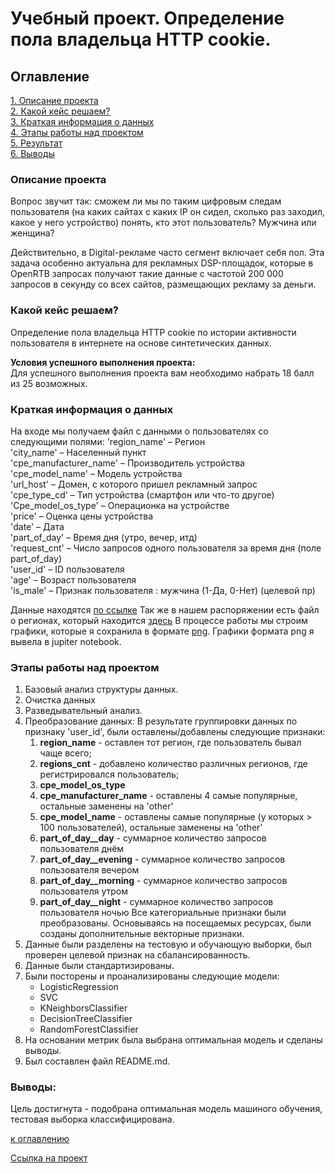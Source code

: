 # Учебный проект. Определение пола владельца HTTP cookie.

## Оглавление
[1. Описание проекта](#Описание-проекта)  
[2. Какой кейс решаем?](#Какой-кейс-решаем)  
[3. Краткая информация о данных](#Краткая-информация-о-данных)  
[4. Этапы работы над проектом](#Этапы-работы-над-проектом)  
[5. Результат](#Результат)    
[6. Выводы](#Выводы) 


### Описание проекта 
Вопрос звучит так: сможем ли мы по таким цифровым следам пользователя (на каких сайтах с каких IP он сидел, сколько раз заходил, какое у него устройство) понять, кто этот пользователь? Мужчина или женщина? 

Действительно, в Digital-рекламе часто сегмент включает себя пол. Эта задача особенно актуальна для рекламных DSP-площадок, которые в OpenRTB запросах получают такие данные с частотой 200 000 запросов в секунду со всех сайтов, размещающих рекламу за деньги.


### Какой кейс решаем?    
Определение пола владельца HTTP cookie по истории активности пользователя в интернете на основе синтетических данных.

**Условия успешного выполнения проекта:**  
Для успешного выполнения проекта вам необходимо набрать 18 балл из 25 возможных.


### Краткая информация о данных
На входе мы получаем файл с данными о пользователях со следующими полями:
'region_name' – Регион<br/>
'city_name' – Населенный пункт<br/>
'cpe_manufacturer_name' – Производитель устройства<br/>
'cpe_model_name' – Модель устройства<br/>
'url_host' – Домен, с которого пришел рекламный запрос<br/>
'cpe_type_cd' – Тип устройства (смартфон или что-то другое)<br/>
'Cpe_model_os_type' – Операционка на устройстве<br/>
'price' – Оценка цены устройства<br/>
'date' – Дата<br/>
'part_of_day' – Время дня (утро, вечер, итд)<br/>
'request_cnt' – Число запросов одного пользователя за время дня (поле part_of_day)<br/>
'user_id' – ID пользователя<br/>
'age' – Возраст пользователя<br/>
'is_male' – Признак пользователя : мужчина (1-Да, 0-Нет) (целевой пр)<br/>

Данные находятся [по ссылке](https://drive.google.com/file/d/1NW867pOmm2wwnnOf2tkg5c041gi1I5Ol/view?usp=drive_link)
Так же в нашем распоряжении есть файл о регионах, который находится [здесь](https://drive.google.com/file/d/1JK_dq3PMkQns0c3nx7rQoavfBoCFd4EZ/view?usp=drive_link)
В процессе работы мы строим графики, которые я сохранила в формате [png](https://github.com/Eliseykina/sf_data_science/tree/main/Result_work/data/graphics/). Графики формата png я вывела в jupiter notebook.


### Этапы работы над проектом 
1. Базовый анализ структуры данных.
2. Очистка данных
3. Разведывательный анализ.
4. Преобразование данных:
    В результате группировки данных по признаку 'user_id', были оставлены/добавлены следующие признаки:
    1) **region_name** - оставлен тот регион, где пользователь бывал чаще всего;
    2) **regions_cnt** - добавлено количество различных регионов, где регистрировался пользователь;
    3) **cpe_model_os_type**
    4) **cpe_manufacturer_name** - оставлены 4 самые популярные, остальные заменены на 'other'
    5) **cpe_model_name** - оставлены самые популярные (у которых > 100 пользователей), остальные заменены на 'other'
    6) **part_of_day__day** - суммарное количество запросов пользователя днём
    7) **part_of_day__evening** - суммарное количество запросов пользователя вечером
    8) **part_of_day__morning** - суммарное количество запросов пользователя утром
    9) **part_of_day__night** - суммарное количество запросов пользователя ночью
    Все категориальные признаки были преобразованы.
    Основываясь на посещаемых ресурсах, были созданы дополнительные векторные признаки.
5. Данные были разделены на тестовую и обучающую выборки, был проверен целевой признак на сбалансированность.
6. Данные были стандартизированы.
7. Были посторены и проанализированы следующие модели:
    - LogisticRegression
    - SVC
    - KNeighborsClassifier
    - DecisionTreeClassifier
    - RandomForestClassifier
8. На основании метрик была выбрана оптимальная модель и сделаны выводы.
5. Был составлен файл README.md.


### Выводы:  
Цель достигнута - подобрана оптимальная модель машиного обучения, тестовая выборка классифицирована.

[к оглавлению](#Оглавление)


[Ссылка на проект](https://github.com/Eliseykina/sf_data_science/tree/main/Result_work/)
